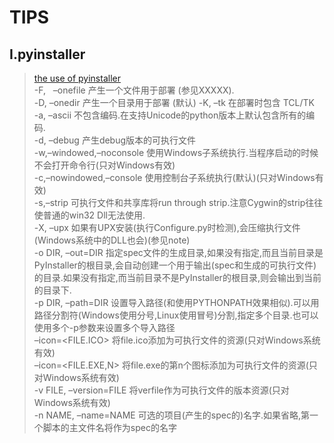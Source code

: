 # TIPS

## Ⅰ.pyinstaller
>[the use of pyinstaller](https://blog.csdn.net/qq_34106574/article/details/82964110)  
-F, &nbsp; –onefile	产生一个文件用于部署 (参见XXXXX).  
-D, –onedir	产生一个目录用于部署 (默认)
-K, –tk	在部署时包含 TCL/TK  
-a, –ascii	不包含编码.在支持Unicode的python版本上默认包含所有的编码.  
-d, –debug	产生debug版本的可执行文件  
-w,–windowed,–noconsole	使用Windows子系统执行.当程序启动的时候不会打开命令行(只对Windows有效)  
-c,–nowindowed,–console	使用控制台子系统执行(默认)(只对Windows有效)  
-s,–strip	可执行文件和共享库将run through strip.注意Cygwin的strip往往使普通的win32 Dll无法使用.  
-X, –upx	如果有UPX安装(执行Configure.py时检测),会压缩执行文件(Windows系统中的DLL也会)(参见note)  
-o DIR, –out=DIR	指定spec文件的生成目录,如果没有指定,而且当前目录是PyInstaller的根目录,会自动创建一个用于输出(spec和生成的可执行文件)的目录.如果没有指定,而当前目录不是PyInstaller的根目录,则会输出到当前的目录下.  
-p DIR, –path=DIR	设置导入路径(和使用PYTHONPATH效果相似).可以用路径分割符(Windows使用分号,Linux使用冒号)分割,指定多个目录.也可以使用多个-p参数来设置多个导入路径  
–icon=<FILE.ICO>	将file.ico添加为可执行文件的资源(只对Windows系统有效)  
–icon=<FILE.EXE,N>	将file.exe的第n个图标添加为可执行文件的资源(只对Windows系统有效)  
-v FILE, –version=FILE	将verfile作为可执行文件的版本资源(只对Windows系统有效)  
-n NAME, –name=NAME	可选的项目(产生的spec的)名字.如果省略,第一个脚本的主文件名将作为spec的名字  
